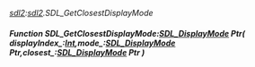 _[sdl2](../../modules/sdl2/sdl2-module.md):[sdl2](../../modules/sdl2/sdl2-module.md).SDL\_GetClosestDisplayMode_
##### Function SDL\_GetClosestDisplayMode:[SDL_DisplayMode](../../modules/sdl2/sdl2-sdl_displaymode.md) Ptr( displayIndex_:[Int](../../modules/wonkey/wonkey-types-int.md),mode_:[SDL_DisplayMode](../../modules/sdl2/sdl2-sdl_displaymode.md) Ptr,closest_:[SDL_DisplayMode](../../modules/sdl2/sdl2-sdl_displaymode.md) Ptr )
